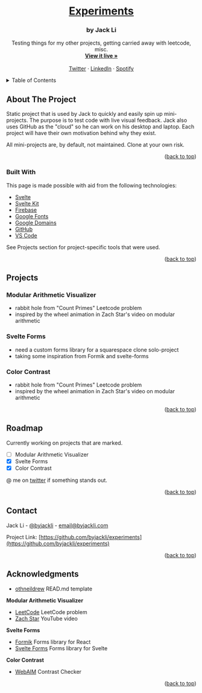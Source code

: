 <div id="top"></div>

<div align="center">
  <a href="https://github.com/byjackli/experiments">
    <h1>Experiments</h1>
  </a>

  <h3 align="center">by Jack Li</h3>

  <p align="center">
    Testing things for my other projects, getting carried away with leetcode, misc.
    <br />
    <a href="https://experiments.byjackli.com"><strong>View it live »</strong></a>
    <br />
    <br />
    <a href="https://twitter.com/byjackli">Twitter</a>
    ·
    <a href="https://www.linkedin.com/in/byjackli/">LinkedIn</a>
    ·
    <a href="https://open.spotify.com/user/primeno17">Spotify</a>
  </p>
</div>



<!-- TABLE OF CONTENTS -->
<details>
  <summary>Table of Contents</summary>
  <ol>
    <li>
      <a href="#about-the-project">About The Project</a>
      <ul>
        <li><a href="#built-with">Built With</a></li>
      </ul>
    </li>
    <li><a href="#projects">Projects</a>
    <ul>
        <li><a href="#modular-arithmetic-visualizer">Modular Arithmetic Visualizer</a></li>
        <li><a href="#svelte-forms">Svelte Forms</a></li>
        <li><a href="#color-contrast">Color Contrast</a></li>
      </ul>
    </li>
    <li><a href="#roadmap">Roadmap</a></li>
    <li><a href="#acknowledgments">Acknowledgments</a></li>
  </ol>
</details>



<!-- ABOUT THE PROJECT -->
## About The Project

Static project that is used by Jack to quickly and easily spin up mini-projects. The purpose is to test code with live visual feedback. Jack also uses GitHub as the "cloud" so he can work on his desktop and laptop. Each project will have their own motivation behind why they exist.

All mini-projects are, by default, not maintained. Clone at your own risk.
<p align="right">(<a href="#top">back to top</a>)</p>



### Built With

This page is made possible with aid from the following technologies:
* [Svelte](https://svelte.dev/)
* [Svelte Kit](https://kit.svelte.dev/)
* [Firebase](https://firebase.google.com/)
* [Google Fonts](https://fonts.google.com/icons)
* [Google Domains](https://domains.google.com/)
* [GitHub](https://github.com/)
* [VS Code](https://code.visualstudio.com/)

See Projects section for project-specific tools that were used.
<p align="right">(<a href="#top">back to top</a>)</p>

## Projects

### Modular Arithmetic Visualizer
* rabbit hole from "Count Primes" Leetcode problem
* inspired by the wheel animation in Zach Star's video on modular arithmetic


### Svelte Forms
* need a custom forms library for a squarespace clone solo-project
* taking some inspiration from Formik and svelte-forms


### Color Contrast
* rabbit hole from "Count Primes" Leetcode problem
* inspired by the wheel animation in Zach Star's video on modular arithmetic

<p align="right">(<a href="#top">back to top</a>)</p>



<!-- ROADMAP -->
## Roadmap
Currently working on projects that are marked.

- [ ] Modular Arithmetic Visualizer
- [x] Svelte Forms
- [x] Color Contrast

@ me on [twitter](https://www.twitter.com/byjackli) if something stands out.
<p align="right">(<a href="#top">back to top</a>)</p>



<!-- CONTACT -->
## Contact

Jack Li - [@byjackli](https://twitter.com/byjackli) - email@byjackli.com

Project Link: [https://github.com/byjackli/experiments](https://github.com/byjackli/experiments)

<p align="right">(<a href="#top">back to top</a>)</p>



<!-- ACKNOWLEDGMENTS -->
## Acknowledgments

* [othneildrew](https://github.com/othneildrew/Best-README-Template) READ.md template


<strong>Modular Arithmetic Visualizer</strong>
* [LeetCode](https://leetcode.com/problems/count-primes/) LeetCode problem
* [Zach Star](https://www.youtube.com/watch?v=lJ3CD9M3nEQ) YouTube video

<strong>Svelte Forms</strong>
* [Formik](https://formik.org/) Forms library for React
* [Svelte Forms](https://github.com/chainlist/svelte-forms) Forms library for Svelte

<strong>Color Contrast</strong>
* [WebAIM](https://webaim.org/) Contrast Checker

<p align="right">(<a href="#top">back to top</a>)</p>
